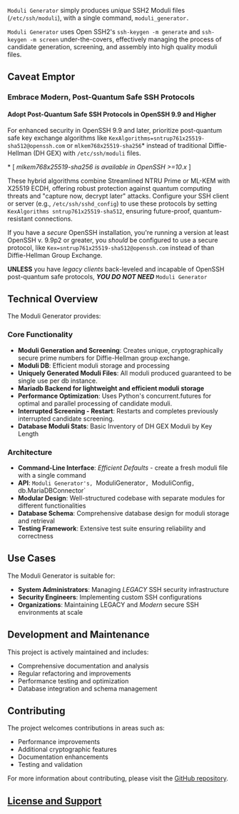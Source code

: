 `Moduli Generator` simply produces _unique_ SSH2 Moduli files (`/etc/ssh/moduli`),
with a single command, `moduli_generator.`

`Moduli Generator` uses Open SSH2's `ssh-keygen -m generate` and `ssh-keygen -m screen` under-the-covers, effectively
managing the process of candidate generation, screening, and assembly into high quality moduli files.

## Caveat Emptor

### Embrace Modern, Post-Quantum Safe SSH Protocols

#### Adopt Post-Quantum Safe SSH Protocols in OpenSSH 9.9 and Higher

For enhanced security in OpenSSH 9.9 and later, prioritize post-quantum safe key exchange algorithms
like `KexAlgorithms=sntrup761x25519-sha512@openssh.com` or `mlkem768x25519-sha256`* instead of traditional
Diffie-Hellman (DH GEX)
with `/etc/ssh/moduli` files.

\* [        _mlkem768x25519-sha256 is available in OpenSSH >=10.x_ ]

These hybrid algorithms combine Streamlined NTRU Prime or ML-KEM with X25519 ECDH,
offering robust protection against quantum computing threats and "capture now, decrypt later" attacks. Configure your
SSH client or server (e.g., `/etc/ssh/sshd_config`) to use these protocols by setting
`KexAlgorithms sntrup761x25519-sha512`, ensuring future-proof, quantum-resistant
connections.[](https://www.openssh.com/releasenotes.html)[](https://4sysops.com/archives/openssh-99-new-features-enhanced-security-with-post-quantum-key-exchange-mlkem768x25519-sha256-and-dsa-removal/)[](https://crypto.stackexchange.com/questions/114016/is-openssh-currently-secure-against-quantum-computer-attacks-in-future)

If you have a _secure_ OpenSSH installation, you're running a version at least OpenSSH v. 9.9p2 or greater,
you _should_ be configured to use a secure protocol, like `Kex=sntrup761x25519-sha512@openssh.com`
instead of than Diffie-Hellman Group Exchange.

**UNLESS** you have _legacy clients_ back-leveled and incapable of OpenSSH post-quantum safe protocols,
***YOU DO NOT NEED*** `Moduli Generator`

## Technical Overview

The Moduli Generator provides:

### Core Functionality

- **Moduli Generation and Screening**: Creates unique, cryptographically secure prime numbers for Diffie-Hellman group
  exchange.
- **Moduli DB**: Efficient moduli storage and processing
- **Uniquely Generated Moduli Files**: All moduli produced guaranteed to be single use per db instance.
- **Mariadb Backend for lightweight and efficient moduli storage**
- **Performance Optimization**: Uses Python's concurrent.futures for optimal and parallel processing of candidate
  moduli.
- **Interrupted Screening - Restart**: Restarts and completes previously interrupted candidate screening.
- **Database Moduli Stats**: Basic Inventory of DH GEX Moduli by Key Length

### Architecture

- **Command-Line Interface**: _Efficient Defaults_ - create a fresh moduli file with a single command
- **API**: `Moduli Generator's, `ModuliGenerator`, `ModuliConfig`, `db.MariaDBConnector`
- **Modular Design**: Well-structured codebase with separate modules for different functionalities
- **Database Schema**: Comprehensive database design for moduli storage and retrieval
- **Testing Framework**: Extensive test suite ensuring reliability and correctness

## Use Cases

The Moduli Generator is suitable for:

- **System Administrators**: Managing _LEGACY_ SSH security infrastructure
- **Security Engineers**: Implementing custom SSH configurations
- **Organizations**: Maintaining LEGACY and _Modern_ secure SSH environments at scale

## Development and Maintenance

This project is actively maintained and includes:

- Comprehensive documentation and analysis
- Regular refactoring and improvements
- Performance testing and optimization
- Database integration and schema management

## Contributing

The project welcomes contributions in areas such as:

- Performance improvements
- Additional cryptographic features
- Documentation enhancements
- Testing and validation

For more information about contributing, please visit
the [GitHub repository](https://github.com/beckerwilliams/moduli_generator).

## [License and Support](license.md)